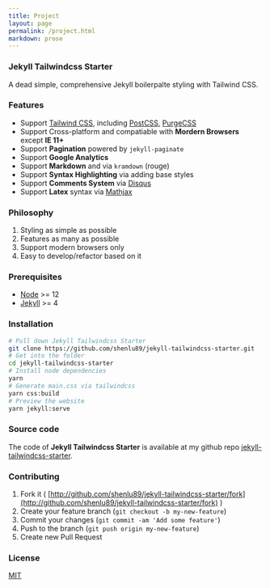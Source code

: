 ```yaml
---
title: Project
layout: page
permalink: /project.html
markdown: prose
---
```


### Jekyll Tailwindcss Starter

A dead simple, comprehensive Jekyll boilerpalte styling with Tailwind CSS.

### Features

- Support [Tailwind CSS](https://tailwindcss.com/), including [PostCSS](https://postcss.org/), [PurgeCSS](https://purgecss.com/)
- Support Cross-platform and compatiable with **Mordern Browsers** except **IE 11+**
- Support **Pagination** powered by `jekyll-paginate`
- Support **Google Analytics**
- Support **Markdown** and via `kramdown` (rouge)
- Support **Syntax Highlighting** via adding base styles
- Support **Comments System** via [Disqus](https://disqus.com/)
- Support **Latex** syntax via [Mathjax](https://www.mathjax.org/)

### Philosophy

1. Styling as simple as possible
2. Features as many as possible
3. Support modern browsers only
4. Easy to develop/refactor based on it

### Prerequisites

- [Node](https://nodejs.org/en/) >= 12
- [Jekyll](https://jekyllrb.com/) >= 4

### Installation

```sh
# Pull down Jekyll Tailwindcss Starter
git clone https://github.com/shenlu89/jekyll-tailwindcss-starter.git
# Get into the folder
cd jekyll-tailwindcss-starter
# Install node dependencies
yarn
# Generate main.css via tailwindcss
yarn css:build
# Preview the website
yarn jekyll:serve
```

### Source code

The code of **Jekyll Tailwindcss Starter** is available at my github repo [jekyll-tailwindcss-starter](https://github.com/jekyll-tailwindcss-starter).

### Contributing

1. Fork it ( [http://github.com/shenlu89/jekyll-tailwindcss-starter/fork](http://github.com/shenlu89/jekyll-tailwindcss-starter/fork) )
2. Create your feature branch (`git checkout -b my-new-feature`)
3. Commit your changes (`git commit -am 'Add some feature'`)
4. Push to the branch (`git push origin my-new-feature`)
5. Create new Pull Request

### License

[MIT](https://github.com/shenlu89/jekyll-tailwindcss-starter/blob/main/LICENSE)